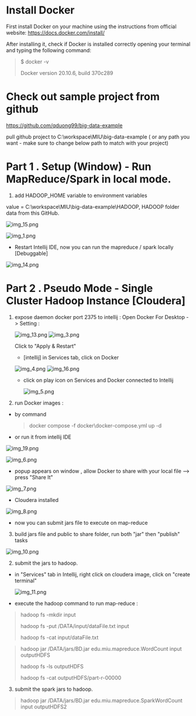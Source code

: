 # Install Docker
First install Docker on your machine using the instructions from official website:
https://docs.docker.com/install/

After installing it, check if Docker is installed correctly opening your terminal and typing the following command:

> $ docker -v
>
>  Docker version 20.10.6, build 370c289

# Check out sample project from github

https://github.com/qduong99/big-data-example

pull github project to C:\workspace\MIU\big-data-example ( or any path you want - make sure to change below path to match with your project)

# Part 1 . Setup (Window) - Run MapReduce/Spark in local mode.
1. add HADOOP_HOME variable to environment variables

value = C:\workspace\MIU\big-data-example\HADOOP, HADOOP folder data from this GitHub.

![img_15.png](img_15.png)

![img_1.png](img_1.png)

- Restart Intellij IDE, now you can run the mapreduce / spark locally [Debuggable]

![img_14.png](img_14.png)

# Part 2 . Pseudo Mode - Single Cluster Hadoop Instance [Cloudera] 
1. expose daemon docker port 2375 to intellij : Open Docker For Desktop -> Setting :
   
   ![img_13.png](img_13.png)
   ![img_3.png](img_3.png)

   Click to "Apply & Restart"

   - [intellij] in Services tab, click on Docker 
     
   ![img_4.png](img_4.png)
   ![img_16.png](img_16.png)
   
   - click on play icon on Services and Docker connected to Intellij
     
     ![img_5.png](img_5.png)
     
2. run Docker images :
- by command 
   > docker compose -f docker\docker-compose.yml up -d

- or run it from intellij IDE 

![img_19.png](img_19.png)

![img_6.png](img_6.png)

- popup appears on window , allow Docker to share with your local file --> press "Share It"

![img_7.png](img_7.png)
- Cloudera installed

![img_8.png](img_8.png)

- now you can submit jars file to execute on map-reduce   
3. build jars file and public to share folder, run both "jar" then "publish" tasks

  ![img_10.png](img_10.png)


2. submit the jars to hadoop.

- in "Services" tab in Intellij, right click on cloudera image, click on "create terminal"
  
  ![img_11.png](img_11.png)

- execute the hadoop command to run map-reduce :
> hadoop fs -mkdir input
>
> hadoop fs -put /DATA/input/dataFile.txt input
>
> hadoop fs -cat input/dataFile.txt

> hadoop jar /DATA/jars/BD.jar edu.miu.mapreduce.WordCount input outputHDFS
>
> hadoop fs -ls outputHDFS
>
> hadoop fs -cat outputHDFS/part-r-00000


3. submit the spark jars to hadoop. 

> hadoop jar /DATA/jars/BD.jar edu.miu.mapreduce.SparkWordCount input outputHDFS2
>


